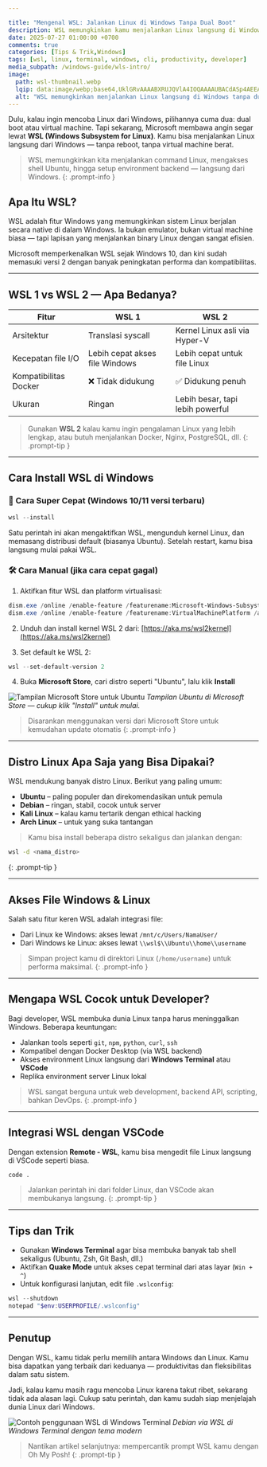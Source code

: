 ```yaml
---

title: "Mengenal WSL: Jalankan Linux di Windows Tanpa Dual Boot"
description: WSL memungkinkan kamu menjalankan Linux langsung di Windows tanpa virtual machine. Pelajari cara install, perbedaan WSL 1 vs WSL 2, serta manfaatnya bagi developer modern.
date: 2025-07-27 01:00:00 +0700
comments: true
categories: [Tips & Trik,Windows]
tags: [wsl, linux, terminal, windows, cli, productivity, developer]
media_subpath: /windows-guide/wls-intro/
image:
  path: wsl-thumbnail.webp
  lqip: data:image/webp;base64,UklGRvAAAABXRUJQVlA4IOQAAAAUBACdASp4AEEAEDj+AAASvwnzKL7+w8K/8nf/OSnQOtZX7ZFtewoOAAD+4tUtqppzGx7MiAdNW+J7Wp54lqcJFHmxEtmDzLkBSV45KLJXk+lJwaQ6w8W79ght9aRleparqtfDv6OGjEKkw9VXfe3dWLVR8G3Rrs3v3uWcMMUeRLhrrv7CfYGX9U0QvM+Nq/uRFOZG9lkamC7xLxGJ6oih5dREKq0UEdUyBhu86d1TolwNY+JD03LLfTjKPV5yILbnlkTqLj8ijFSKRnjvmFPne0XvrG6VlVp+6um23YIBAAAAAAA=
  alt: "WSL memungkinkan menjalankan Linux langsung di Windows tanpa dual boot."
---
```


Dulu, kalau ingin mencoba Linux dari Windows, pilihannya cuma dua: dual boot atau virtual machine. Tapi sekarang, Microsoft membawa angin segar lewat **WSL (Windows Subsystem for Linux)**. Kamu bisa menjalankan Linux langsung dari Windows — tanpa reboot, tanpa virtual machine berat.

> WSL memungkinkan kita menjalankan command Linux, mengakses shell Ubuntu, hingga setup environment backend — langsung dari Windows.
{: .prompt-info }

## Apa Itu WSL?

WSL adalah fitur Windows yang memungkinkan sistem Linux berjalan secara native di dalam Windows. Ia bukan emulator, bukan virtual machine biasa — tapi lapisan yang menjalankan binary Linux dengan sangat efisien.

Microsoft memperkenalkan WSL sejak Windows 10, dan kini sudah memasuki versi 2 dengan banyak peningkatan performa dan kompatibilitas.

---

## WSL 1 vs WSL 2 — Apa Bedanya?

| Fitur                 | WSL 1                          | WSL 2                            |
| --------------------- | ------------------------------ | -------------------------------- |
| Arsitektur            | Translasi syscall              | Kernel Linux asli via Hyper-V    |
| Kecepatan file I/O    | Lebih cepat akses file Windows | Lebih cepat untuk file Linux     |
| Kompatibilitas Docker | ❌ Tidak didukung               | ✅ Didukung penuh                 |
| Ukuran                | Ringan                         | Lebih besar, tapi lebih powerful |

> Gunakan **WSL 2** kalau kamu ingin pengalaman Linux yang lebih lengkap, atau butuh menjalankan Docker, Nginx, PostgreSQL, dll.
{: .prompt-tip }

---

## Cara Install WSL di Windows

### 🔁 Cara Super Cepat (Windows 10/11 versi terbaru)

```powershell
wsl --install
```

Satu perintah ini akan mengaktifkan WSL, mengunduh kernel Linux, dan memasang distribusi default (biasanya Ubuntu). Setelah restart, kamu bisa langsung mulai pakai WSL.

### 🛠️ Cara Manual (jika cara cepat gagal)

1. Aktifkan fitur WSL dan platform virtualisasi:

```powershell
dism.exe /online /enable-feature /featurename:Microsoft-Windows-Subsystem-Linux /all /norestart
dism.exe /online /enable-feature /featurename:VirtualMachinePlatform /all /norestart
```

2. Unduh dan install kernel WSL 2 dari: [https://aka.ms/wsl2kernel](https://aka.ms/wsl2kernel)

3. Set default ke WSL 2:

```powershell
wsl --set-default-version 2
```

4. Buka **Microsoft Store**, cari distro seperti "Ubuntu", lalu klik **Install**

![Tampilan Microsoft Store untuk Ubuntu](ubuntu-mstore.png)
*Tampilan Ubuntu di Microsoft Store — cukup klik "Install" untuk mulai.*


> Disarankan menggunakan versi dari Microsoft Store untuk kemudahan update otomatis
{: .prompt-info }

---

## Distro Linux Apa Saja yang Bisa Dipakai?

WSL mendukung banyak distro Linux. Berikut yang paling umum:

* **Ubuntu** – paling populer dan direkomendasikan untuk pemula
* **Debian** – ringan, stabil, cocok untuk server
* **Kali Linux** – kalau kamu tertarik dengan ethical hacking
* **Arch Linux** – untuk yang suka tantangan

> Kamu bisa install beberapa distro sekaligus dan jalankan dengan:

```bash
wsl -d <nama_distro>
```

{: .prompt-tip }

---

## Akses File Windows & Linux

Salah satu fitur keren WSL adalah integrasi file:

* Dari Linux ke Windows: akses lewat `/mnt/c/Users/NamaUser/`
* Dari Windows ke Linux: akses lewat `\\wsl$\\Ubuntu\\home\\username`

> Simpan project kamu di direktori Linux (`/home/username`) untuk performa maksimal.
{: .prompt-info }

---

## Mengapa WSL Cocok untuk Developer?

Bagi developer, WSL membuka dunia Linux tanpa harus meninggalkan Windows. Beberapa keuntungan:

* Jalankan tools seperti `git`, `npm`, `python`, `curl`, `ssh`
* Kompatibel dengan Docker Desktop (via WSL backend)
* Akses environment Linux langsung dari **Windows Terminal** atau **VSCode**
* Replika environment server Linux lokal

> WSL sangat berguna untuk web development, backend API, scripting, bahkan DevOps.
{: .prompt-info }

---

## Integrasi WSL dengan VSCode

Dengan extension **Remote - WSL**, kamu bisa mengedit file Linux langsung di VSCode seperti biasa.

```bash
code .
```

> Jalankan perintah ini dari folder Linux, dan VSCode akan membukanya langsung.
{: .prompt-tip }

---

## Tips dan Trik

* Gunakan **Windows Terminal** agar bisa membuka banyak tab shell sekaligus (Ubuntu, Zsh, Git Bash, dll.)
* Aktifkan **Quake Mode** untuk akses cepat terminal dari atas layar (`Win + ^`)
* Untuk konfigurasi lanjutan, edit file `.wslconfig`:

```powershell
wsl --shutdown
notepad "$env:USERPROFILE/.wslconfig"
```

---

## Penutup

Dengan WSL, kamu tidak perlu memilih antara Windows dan Linux. Kamu bisa dapatkan yang terbaik dari keduanya — produktivitas dan fleksibilitas dalam satu sistem.

Jadi, kalau kamu masih ragu mencoba Linux karena takut ribet, sekarang tidak ada alasan lagi. Cukup satu perintah, dan kamu sudah siap menjelajah dunia Linux dari Windows.

![Contoh penggunaan WSL di Windows Terminal](wsl-terminal.png)
*Debian via WSL di Windows Terminal dengan tema modern*

> Nantikan artikel selanjutnya: mempercantik prompt WSL kamu dengan Oh My Posh!
{: .prompt-tip }
